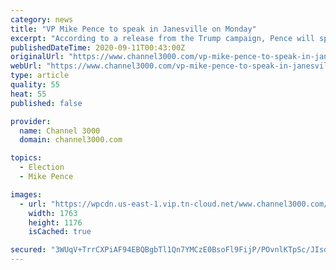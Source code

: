 ```yaml
---
category: news
title: "VP Mike Pence to speak in Janesville on Monday"
excerpt: "According to a release from the Trump campaign, Pence will speak at a Make America Great Again! event at the Holiday Inn Conference Center in Janesville at 11 a.m. Monday. The release said doors open at 9 a."
publishedDateTime: 2020-09-11T00:43:00Z
originalUrl: "https://www.channel3000.com/vp-mike-pence-to-speak-in-janesville-on-monday/"
webUrl: "https://www.channel3000.com/vp-mike-pence-to-speak-in-janesville-on-monday/"
type: article
quality: 55
heat: 55
published: false

provider:
  name: Channel 3000
  domain: channel3000.com

topics:
  - Election
  - Mike Pence

images:
  - url: "https://wpcdn.us-east-1.vip.tn-cloud.net/www.channel3000.com/content/uploads/2020/09/5f5632bb2bd0a.image_.jpg"
    width: 1763
    height: 1176
    isCached: true

secured: "3WUqV+TrrCXPiAF94EBQBgbTl1Qn7YMCzE0BsoFl9FijP/POvnlKTpSc/JIsd3Z1al3CWx4+J5p8GpwcE8h2YBubpHGpdi9YP5D9IH0vD0yoIfvgr+eJTkag1/ri1I4MVw1KV2tdBxOyhJb3GVsOMhxzO6c8Bl4k8XjTttYxDcRlo090srU5saqChf7l9nL4Ns58UeBPy1UPpXfn2gfc03mkxF8O2Y5utHE7W/QLYwnFtkm+RgsFlAX0uqBIcuYOKuOR4sUc0H0ayXTFR2ky2PjKS8K2gcnSPOP0EKU+fYPsGGzSFAMnfeD45RwlqIkoN5tcA6qXK1mQwuGv6t6FztKCxqat3x2H9URuLR0h5DA=;owrEcZ0EZu/uGmCyEFXSew=="
---
```


